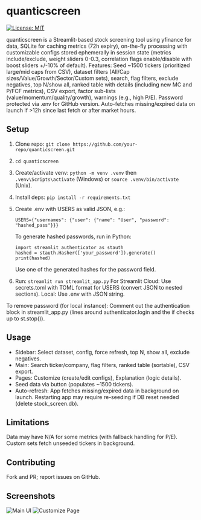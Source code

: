 # quanticscreen

[![License: MIT](https://img.shields.io/badge/License-MIT-yellow.svg)](https://opensource.org/licenses/MIT)

quanticscreen is a Streamlit-based stock screening tool using yfinance for data, SQLite for caching metrics (72h expiry), on-the-fly processing with customizable configs stored ephemerally in session state (metrics include/exclude, weight sliders 0-0.3, correlation flags enable/disable with boost sliders +/-10% of default). Features: Seed ~1500 tickers (prioritized large/mid caps from CSV), dataset filters (All/Cap sizes/Value/Growth/Sector/Custom sets), search, flag filters, exclude negatives, top N/show all, ranked table with details (including new MC and P/FCF metrics), CSV export, factor sub-lists (value/momentum/quality/growth), warnings (e.g., high P/E). Password protected via .env for GitHub version. Auto-fetches missing/expired data on launch if >12h since last fetch or after market hours.

## Setup
1. Clone repo: `git clone https://github.com/your-repo/quanticscreen.git`
2. `cd quanticscreen`
3. Create/activate venv: `python -m venv .venv` then `.venv\Scripts\activate` (Windows) or `source .venv/bin/activate` (Unix).
4. Install deps: `pip install -r requirements.txt`
5. Create .env with USERS as valid JSON, e.g.:
   ```
   USERS={"usernames": {"user": {"name": "User", "password": "hashed_pass"}}}
   ```
   To generate hashed passwords, run in Python:
   ```
   import streamlit_authenticator as stauth
   hashed = stauth.Hasher(['your_password']).generate()
   print(hashed)
   ```
   Use one of the generated hashes for the password field.

6. Run: `streamlit run streamlit_app.py`
For Streamlit Cloud: Use secrets.toml with TOML format for USERS (convert JSON to nested sections). Local: Use .env with JSON string.

To remove password (for local instance): Comment out the authentication block in streamlit_app.py (lines around authenticator.login and the if checks up to st.stop()).

## Usage
- Sidebar: Select dataset, config, force refresh, top N, show all, exclude negatives.
- Main: Search ticker/company, flag filters, ranked table (sortable), CSV export.
- Pages: Customize (create/edit configs), Explanation (logic details).
- Seed data via button (populates ~1500 tickers).
- Auto-refresh: App fetches missing/expired data in background on launch. Restarting app may require re-seeding if DB reset needed (delete stock_screen.db).

## Limitations
Data may have N/A for some metrics (with fallback handling for P/E). Custom sets fetch unseeded tickers in background.

## Contributing
Fork and PR; report issues on GitHub.

## Screenshots
![Main UI](path/to/main_ui_screenshot.png)
![Customize Page](path/to/customize_screenshot.png)